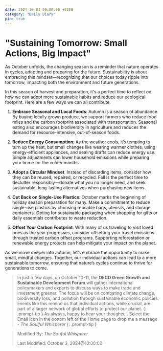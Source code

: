 ```yaml
---
date: 2024-10-04 09:00:00 +0200
category: "Daily Diary"
pin: true
---
```


# "Sustaining Tomorrow: Small Actions, Big Impact" #

As October unfolds, the changing season is a reminder that nature operates in cycles, adapting and preparing for the future. Sustainability is about embracing this mindset—recognizing that our choices today ripple into tomorrow, impacting both the environment and future generations.

In this season of harvest and preparation, it's a perfect time to reflect on how we can adopt more sustainable habits and reduce our ecological footprint. Here are a few ways we can all contribute:

1. **Embrace Seasonal and Local Foods**: Autumn is a season of abundance. By buying locally grown produce, we support farmers who reduce food miles and the carbon footprint associated with transportation. Seasonal eating also encourages biodiversity in agriculture and reduces the demand for resource-intensive, out-of-season foods.

2. **Reduce Energy Consumption**: As the weather cools, it’s tempting to turn up the heat, but small changes like wearing warmer clothes, using energy-efficient appliances, and sealing drafts can reduce energy use. Simple adjustments can lower household emissions while preparing your home for the colder months.

3. **Adopt a Circular Mindset**: Instead of discarding items, consider how they can be reused, repaired, or recycled. Fall is the perfect time to declutter responsibly—donate what you no longer need, and seek sustainable, long-lasting alternatives when purchasing new items.

4. **Cut Back on Single-Use Plastics**: October marks the beginning of holiday season preparation for many. Make a commitment to reduce single-use plastics by choosing reusable bags, utensils, and storage containers. Opting for sustainable packaging when shopping for gifts or daily essentials contributes to waste reduction.

5. **Offset Your Carbon Footprint**: With many of us traveling to visit loved ones as the year progresses, consider offsetting your travel emissions through trusted carbon offset programs. Supporting reforestation or renewable energy projects can help mitigate your impact on the planet.

As we move deeper into autumn, let’s embrace the opportunity to make small, mindful changes. Together, our individual actions can lead to a more sustainable tomorrow, ensuring that nature’s cycles continue to thrive for generations to come.

>In just a few days, on October 10-11, the **OECD Green Growth and Sustainable Development Forum** will gather international policymakers and experts to discuss ways to make trade and investment greener. The focus will be on combating climate change, biodiversity loss, and pollution through sustainable economic policies. Events like this remind us that individual actions, while crucial, are part of a larger network of global efforts to protect our planet.
{: .prompt-tip }
> As always, happy to hear your thoughts... Select the Email icon in the bottom left of the Home page to drop me a message - _The Soulful Whisperer_
{: .prompt-tip }

>
> Modified By: _The Souful Whisperer_ 
> 
> Last Modified: October 3, 2024@10:00:00
